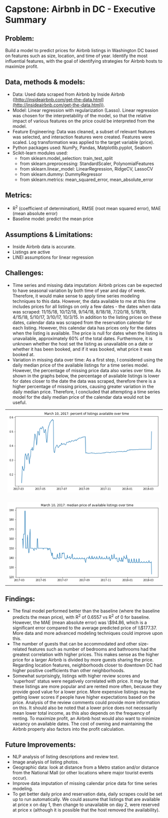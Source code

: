 
# Capstone: Airbnb in DC - Executive Summary

## Problem:

Build a model to predict prices for Airbnb listings in Washington DC based on features such as size, location, and time of year. Identify the most influential features, with the goal of identifying strategies for Airbnb hosts to maximize profit.

## Data, methods & models:

*   Data: Used data scraped from Airbnb by Inside Airbnb ([http://insideairbnb.com/get-the-data.html](http://insideairbnb.com/get-the-data.html)).
*   Model: Linear regression with regularization (Lasso). Linear regression was chosen for the interpretability of the model, so that the relative impact of various features on the price could be interpreted from the model.
*   Feature Engineering: Data was cleaned, a subset of relevant features was selected, and interaction features were created. Features were scaled. Log transformation was applied to the target variable (price).
*   Python packages used: NumPy, Pandas, Matplotlib.pyplot, Seaborn 
*   Scikit-learn modules used:
    *   from sklearn.model_selection: train_test_split
    *   from sklearn.preprocessing: StandardScaler, PolynomialFeatures
    *   from sklearn.linear_model: LinearRegression, RidgeCV, LassoCV
    *   from sklearn.dummy: DummyRegressor
    *   from sklearn.metrics: mean_squared_error, mean_absolute_error

## Metrics:

*   R<sup>2</sup> (coefficient of determination), RMSE (root mean squared error), MAE (mean absolute error)
*   Baseline model: predict the mean price


## Assumptions & Limitations:

*   Inside Airbnb data is accurate.
*   Listings are active
*   LINEI assumptions for linear regression

## Challenges:

*   Time series and missing data imputation: Airbnb prices can be expected to have seasonal variation by both time of year and day of week. Therefore, it would make sense to apply time series modeling techniques to this data. However, the data available to me at this time includes prices for all listings on only a few dates - the dates when data was scraped: 11/15/18, 10/12/18, 9/14/18, 8/18/18, 7/20/18, 5/18/18, 4/15/18, 5/10/17, 3/10/17, 10/3/15. In addition to the listing prices on these dates, calendar data was scraped from the reservation calendar for each listing. However, this calendar data has prices only for the dates when the listing is available. The price is null for dates when the listing is unavailable, approximately 60% of the total dates. Furthermore, it is unknown whether the host set the listing as unavailable on a date or whether it has been booked, and if it was booked, what price it was booked at.
*   Variation in missing data over time: As a first step, I considered using the daily median price of the available listings for a time series model. However, the percentage of missing price data also varies over time. As shown in the graphs below, the percentage of available listings is lower for dates closer to the date the data was scraped, therefore there is a higher percentage of missing prices, causing greater variation in the daily median price. Therefore, I concluded that attempting a time series model for the daily median price of the calendar data would not be useful.

<table>
  <tr>
   <td>

<img src="images/17-0310_available-listings.png" width="" alt="alt_text" title="image_tooltip">

   </td>
  </tr>
  <tr>
   <td>
     <br/>
   </td>
  </tr>
  <tr>
   <td>

<img src="images/17-0310_median-price.png" width="" alt="alt_text" title="image_tooltip">

   </td>
  </tr>
</table>



## Findings:

*   The final model performed better than the baseline (where the baseline predicts the mean price), with R<sup>2</sup> of 0.6557 vs R<sup>2</sup> of 0 for baseline. However, the MAE (mean absolute error) was \\$94.86, which is a significant error compared to the average predicted price of \\$177.37. More data and more advanced modeling techniques could improve upon this.
*   The number of guests that can be accommodated and other size-related features such as number of bedrooms and bathrooms had the greatest correlation with higher prices. This makes sense as the higher price for a larger Airbnb is divided by more guests sharing the price. Regarding location features, neighborhoods closer to downtown DC had higher positive coefficients than other neighborhoods.
*   Somewhat surprisingly, listings with higher review scores and 'superhost' status were negatively correlated with price. It may be that these listings are more popular and are rented more often, because they provide good value for a lower price. More expensive listings may be getting lower scores if people have higher expectations based on the price. Analysis of the review comments could provide more information on this. It should also be noted that a lower price does not necessarily mean lower total income, as this also depends on the frequency of renting. To maximize profit, an Airbnb host would also want to minimize vacancy on available dates. The cost of owning and maintaining the Airbnb property also factors into the profit calculation.


## Future Improvements:

*   NLP analysis of listing descriptions and review text.
*   Image analysis of listing photos.
*   Geographic data: look at distance from a Metro station and/or distance from the National Mall (or other locations where major tourist events occur).
*   Improve data imputation of missing calendar price data for time series modeling.
*   To get better daily price and reservation data, daily scrapes could be set up to run automatically. We could assume that listings that are available at price x on day 1, then change to unavailable on day 2, were reserved at price x (although it is possible that the host removed the availability).
